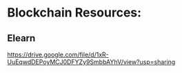 # Blockchain Resources:

## Elearn
https://drive.google.com/file/d/1xR-UuEqwdDEPoyMCJ0DFYZy9SmbbAYhV/view?usp=sharing


